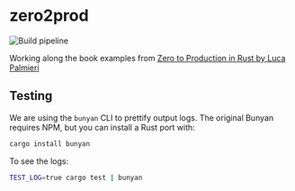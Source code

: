# zero2prod

![Build pipeline](https://github.com/slowteetoe/zero2prod/actions/workflows/general.yml/badge.svg)

Working along the book examples from [Zero to Production in Rust by Luca Palmieri](https://www.zero2prod.com/)

## Testing

We are using the `bunyan` CLI to prettify output logs. The original Bunyan requires NPM, but you can install a Rust port with:

```sh
cargo install bunyan
```

To see the logs:

```sh
TEST_LOG=true cargo test | bunyan
```
